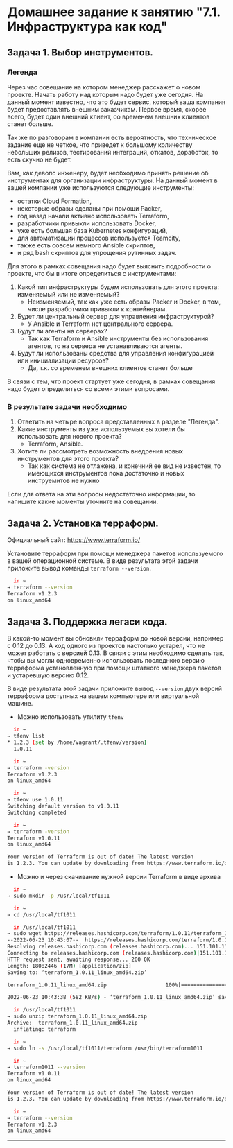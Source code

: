 # Домашнее задание к занятию "7.1. Инфраструктура как код"

## Задача 1. Выбор инструментов. 
 
### Легенда
 
Через час совещание на котором менеджер расскажет о новом проекте. Начать работу над которым надо 
будет уже сегодня. 
На данный момент известно, что это будет сервис, который ваша компания будет предоставлять внешним заказчикам.
Первое время, скорее всего, будет один внешний клиент, со временем внешних клиентов станет больше.

Так же по разговорам в компании есть вероятность, что техническое задание еще не четкое, что приведет к большому
количеству небольших релизов, тестирований интеграций, откатов, доработок, то есть скучно не будет.  
   
Вам, как девопс инженеру, будет необходимо принять решение об инструментах для организации инфраструктуры.
На данный момент в вашей компании уже используются следующие инструменты: 
- остатки Сloud Formation, 
- некоторые образы сделаны при помощи Packer,
- год назад начали активно использовать Terraform, 
- разработчики привыкли использовать Docker, 
- уже есть большая база Kubernetes конфигураций, 
- для автоматизации процессов используется Teamcity, 
- также есть совсем немного Ansible скриптов, 
- и ряд bash скриптов для упрощения рутинных задач.  

Для этого в рамках совещания надо будет выяснить подробности о проекте, что бы в итоге определиться с инструментами:

1. Какой тип инфраструктуры будем использовать для этого проекта: изменяемый или не изменяемый?
   * Неизменяемый, так как уже есть образы Packer и Docker, в том, числе разработчики привыкли к контейнерам.
2. Будет ли центральный сервер для управления инфраструктурой?
   * У Ansible и Terraform нет центрального сервера.
3. Будут ли агенты на серверах?
   * Так как Terraform и Ansible инструменты без использования агентов, то на сервера не устанавливаются агенты.
4. Будут ли использованы средства для управления конфигурацией или инициализации ресурсов? 
   * Да, т.к. со временем внешних клиентов станет больше
 
В связи с тем, что проект стартует уже сегодня, в рамках совещания надо будет определиться со всеми этими вопросами.

### В результате задачи необходимо

1. Ответить на четыре вопроса представленных в разделе "Легенда". 
1. Какие инструменты из уже используемых вы хотели бы использовать для нового проекта? 
   * Terraform, Ansible.
2. Хотите ли рассмотреть возможность внедрения новых инструментов для этого проекта? 
   * Так как система не отлажена, и конечний ее вид не известен, то имеющихся инструментов пока достаточно и новых инструемнтов не нужно

Если для ответа на эти вопросы недостаточно информации, то напишите какие моменты уточните на совещании.


## Задача 2. Установка терраформ. 

Официальный сайт: https://www.terraform.io/

Установите терраформ при помощи менеджера пакетов используемого в вашей операционной системе.
В виде результата этой задачи приложите вывод команды `terraform --version`.

```bash
  in ~ 
→ terraform --version
Terraform v1.2.3
on linux_amd64
```

## Задача 3. Поддержка легаси кода. 

В какой-то момент вы обновили терраформ до новой версии, например с 0.12 до 0.13. 
А код одного из проектов настолько устарел, что не может работать с версией 0.13. 
В связи с этим необходимо сделать так, чтобы вы могли одновременно использовать последнюю версию терраформа установленную при помощи
штатного менеджера пакетов и устаревшую версию 0.12. 

В виде результата этой задачи приложите вывод `--version` двух версий терраформа доступных на вашем компьютере 
или виртуальной машине.

* Можно использовать утилиту `tfenv`

```bash
  in ~ 
→ tfenv list
* 1.2.3 (set by /home/vagrant/.tfenv/version)
  1.0.11

  in ~ 
→ terraform -version
Terraform v1.2.3
on linux_amd64

  in ~ 
→ tfenv use 1.0.11  
Switching default version to v1.0.11
Switching completed

  in ~ 
→ terraform -version
Terraform v1.0.11
on linux_amd64

Your version of Terraform is out of date! The latest version
is 1.2.3. You can update by downloading from https://www.terraform.io/downloads.html
```

* Можно и через скачивание нужной версии Terraform в виде архива
```bash
  in ~ 
→ sudo mkdir -p /usr/local/tf1011

  in ~ 
→ cd /usr/local/tf1011

  in /usr/local/tf1011 
→ sudo wget https://releases.hashicorp.com/terraform/1.0.11/terraform_1.0.11_linux_amd64.zip
--2022-06-23 10:43:07--  https://releases.hashicorp.com/terraform/1.0.11/terraform_1.0.11_linux_amd64.zip
Resolving releases.hashicorp.com (releases.hashicorp.com)... 151.101.114.49
Connecting to releases.hashicorp.com (releases.hashicorp.com)|151.101.114.49|:443... connected.
HTTP request sent, awaiting response... 200 OK
Length: 18082446 (17M) [application/zip]
Saving to: ‘terraform_1.0.11_linux_amd64.zip’

terraform_1.0.11_linux_amd64.zip                   100%[===============================================================================================================>]  17.24M  1.45MB/s    in 30s     

2022-06-23 10:43:38 (582 KB/s) - ‘terraform_1.0.11_linux_amd64.zip’ saved [18082446/18082446]

  in /usr/local/tf1011 
→ sudo unzip terraform_1.0.11_linux_amd64.zip
Archive:  terraform_1.0.11_linux_amd64.zip
  inflating: terraform

  in ~ 
→ sudo ln -s /usr/local/tf1011/terraform /usr/bin/terraform1011

  in ~ 
→ terraform1011 --version
Terraform v1.0.11
on linux_amd64

Your version of Terraform is out of date! The latest version
is 1.2.3. You can update by downloading from https://www.terraform.io/downloads.html

  in ~ 
→ terraform --version 
Terraform v1.2.3
on linux_amd64
```
---